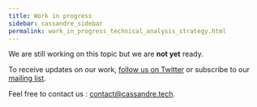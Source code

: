 ```yaml
---
title: Work in progress
sidebar: cassandre_sidebar
permalink: work_in_progress_technical_analysis_strategy.html
---
```


We are still working on this topic but we are **not yet** ready.

To receive updates on our work, [follow us on Twitter](https://twitter.com/CassandreTech) or subscribe to our [mailing list](http://eepurl.com/gUGiMb).

Feel free to contact us : [contact@cassandre.tech](mailto:contact@cassandre.tech).
